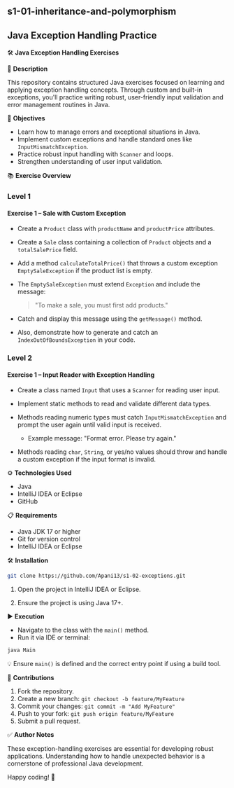 ## s1-01-inheritance-and-polymorphism
## Java Exception Handling Practice

🛠️ **Java Exception Handling Exercises**

📝 **Description**

This repository contains structured Java exercises focused on learning and applying exception handling concepts. Through custom and built-in exceptions, you'll practice writing robust, user-friendly input validation and error management routines in Java.

🚀 **Objectives**

* Learn how to manage errors and exceptional situations in Java.
* Implement custom exceptions and handle standard ones like `InputMismatchException`.
* Practice robust input handling with `Scanner` and loops.
* Strengthen understanding of user input validation.


📚 **Exercise Overview**

### Level 1

#### Exercise 1 – Sale with Custom Exception

* Create a `Product` class with `productName` and `productPrice` attributes.
* Create a `Sale` class containing a collection of `Product` objects and a `totalSalePrice` field.
* Add a method `calculateTotalPrice()` that throws a custom exception `EmptySaleException` if the product list is empty.
* The `EmptySaleException` must extend `Exception` and include the message:

  > "To make a sale, you must first add products."
* Catch and display this message using the `getMessage()` method.
* Also, demonstrate how to generate and catch an `IndexOutOfBoundsException` in your code.

### Level 2

#### Exercise 1 – Input Reader with Exception Handling

* Create a class named `Input` that uses a `Scanner` for reading user input.
* Implement static methods to read and validate different data types.

* Methods reading numeric types must catch `InputMismatchException` and prompt the user again until valid input is received.

    * Example message: "Format error. Please try again."
* Methods reading `char`, `String`, or yes/no values should throw and handle a custom exception if the input format is invalid.

⚙️ **Technologies Used**

* Java
* IntelliJ IDEA or Eclipse
* GitHub

📋 **Requirements**

* Java JDK 17 or higher
* Git for version control
* IntelliJ IDEA or Eclipse

🛠️ **Installation**

```bash
git clone https://github.com/Apani13/s1-02-exceptions.git
```

1. Open the project in IntelliJ IDEA or Eclipse.

2. Ensure the project is using Java 17+.

▶️ **Execution**

* Navigate to the class with the `main()` method.
* Run it via IDE or terminal:

```bash
java Main
```

💡 Ensure `main()` is defined and the correct entry point if using a build tool.


🤝 **Contributions**

1. Fork the repository.
2. Create a new branch: `git checkout -b feature/MyFeature`
3. Commit your changes: `git commit -m "Add MyFeature"`
4. Push to your fork: `git push origin feature/MyFeature`
5. Submit a pull request.

✅ **Author Notes**

These exception-handling exercises are essential for developing robust applications. Understanding how to handle unexpected behavior is a cornerstone of professional Java development.

Happy coding! 🚀
